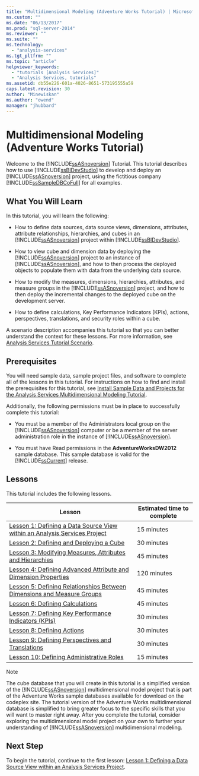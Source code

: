 ```yaml
---
title: "Multidimensional Modeling (Adventure Works Tutorial) | Microsoft Docs"
ms.custom: ""
ms.date: "06/13/2017"
ms.prod: "sql-server-2014"
ms.reviewer: ""
ms.suite: ""
ms.technology: 
  - "analysis-services"
ms.tgt_pltfrm: ""
ms.topic: "article"
helpviewer_keywords: 
  - "tutorials [Analysis Services]"
  - "Analysis Services, tutorials"
ms.assetid: db55e226-601a-4026-8651-573195555a59
caps.latest.revision: 30
author: "Minewiskan"
ms.author: "owend"
manager: "jhubbard"
---
```

# Multidimensional Modeling (Adventure Works Tutorial)
  Welcome to the [!INCLUDE[ssASnoversion](../includes/ssasnoversion-md.md)] Tutorial. This tutorial describes how to use [!INCLUDE[ssBIDevStudio](../includes/ssbidevstudio-md.md)] to develop and deploy an [!INCLUDE[ssASnoversion](../includes/ssasnoversion-md.md)] project, using the fictitious company [!INCLUDE[ssSampleDBCoFull](../includes/sssampledbcofull-md.md)] for all examples.  
  
## What You Will Learn  
 In this tutorial, you will learn the following:  
  
-   How to define data sources, data source views, dimensions, attributes, attribute relationships, hierarchies, and cubes in an [!INCLUDE[ssASnoversion](../includes/ssasnoversion-md.md)] project within [!INCLUDE[ssBIDevStudio](../includes/ssbidevstudio-md.md)].  
  
-   How to view cube and dimension data by deploying the [!INCLUDE[ssASnoversion](../includes/ssasnoversion-md.md)] project to an instance of [!INCLUDE[ssASnoversion](../includes/ssasnoversion-md.md)], and how to then process the deployed objects to populate them with data from the underlying data source.  
  
-   How to modify the measures, dimensions, hierarchies, attributes, and measure groups in the [!INCLUDE[ssASnoversion](../includes/ssasnoversion-md.md)] project, and how to then deploy the incremental changes to the deployed cube on the development server.  
  
-   How to define calculations, Key Performance Indicators (KPIs), actions, perspectives, translations, and security roles within a cube.  
  
 A scenario description accompanies this tutorial so that you can better understand the context for these lessons. For more information, see [Analysis Services Tutorial Scenario](../../2014/tutorials/analysis-services-tutorial-scenario.md).  
  
## Prerequisites  
 You will need sample data, sample project files, and software to complete all of the lessons in this tutorial. For instructions on how to find and install the prerequisites for this tutorial, see [Install Sample Data and Projects for the Analysis Services Multidimensional Modeling Tutorial](../../2014/tutorials/install-sample-data-and-projects.md).  
  
 Additionally, the following permissions must be in place to successfully complete this tutorial:  
  
-   You must be a member of the Administrators local group on the [!INCLUDE[ssASnoversion](../includes/ssasnoversion-md.md)] computer or be a member of the server administration role in the instance of [!INCLUDE[ssASnoversion](../includes/ssasnoversion-md.md)].  
  
-   You must have Read permissions in the **AdventureWorksDW2012** sample database. This sample database is valid for the [!INCLUDE[ssCurrent](../includes/sscurrent-md.md)] release.  
  
## Lessons  
 This tutorial includes the following lessons.  
  
|Lesson|Estimated time to complete|  
|------------|--------------------------------|  
|[Lesson 1: Defining a Data Source View within an Analysis Services Project](../../2014/tutorials/lesson-1-defining-a-data-source-view-within-an-analysis-services-project.md)|15 minutes|  
|[Lesson 2: Defining and Deploying a Cube](../../2014/tutorials/lesson-2-defining-and-deploying-a-cube.md)|30 minutes|  
|[Lesson 3: Modifying Measures, Attributes and Hierarchies](../../2014/tutorials/lesson-3-modifying-measures-attributes-and-hierarchies.md)|45 minutes|  
|[Lesson 4: Defining Advanced Attribute and Dimension Properties](../../2014/tutorials/lesson-4-defining-advanced-attribute-and-dimension-properties.md)|120 minutes|  
|[Lesson 5: Defining Relationships Between Dimensions and Measure Groups](../../2014/tutorials/lesson-5-defining-relationships-between-dimensions-and-measure-groups.md)|45 minutes|  
|[Lesson 6: Defining Calculations](../../2014/tutorials/lesson-6-defining-calculations.md)|45 minutes|  
|[Lesson 7: Defining Key Performance Indicators &#40;KPIs&#41;](../../2014/tutorials/lesson-7-defining-key-performance-indicators-kpis.md)|30 minutes|  
|[Lesson 8: Defining Actions](../../2014/tutorials/lesson-8-defining-actions.md)|30 minutes|  
|[Lesson 9: Defining Perspectives and Translations](../../2014/tutorials/lesson-9-defining-perspectives-and-translations.md)|30 minutes|  
|[Lesson 10: Defining Administrative Roles](../../2014/tutorials/lesson-10-defining-administrative-roles.md)|15 minutes|  
  
> [!NOTE]  
>  The cube database that you will create in this tutorial is a simplified version of the [!INCLUDE[ssASnoversion](../includes/ssasnoversion-md.md)] multidimensional model project that is part of the Adventure Works sample databases available for download on the codeplex site. The tutorial version of the Adventure Works multidimensional database is simplified to bring greater focus to the specific skills that you will want to master right away. After you complete the tutorial, consider exploring the multidimensional model project on your own to further your understanding of [!INCLUDE[ssASnoversion](../includes/ssasnoversion-md.md)] multidimensional modeling.  
  
## Next Step  
 To begin the tutorial, continue to the first lesson: [Lesson 1: Defining a Data Source View within an Analysis Services Project](../../2014/tutorials/lesson-1-defining-a-data-source-view-within-an-analysis-services-project.md).  
  
  